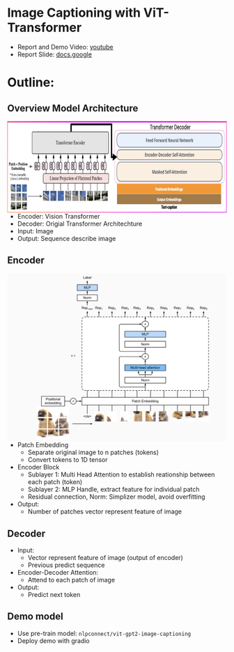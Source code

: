 # Image Captioning with ViT-Transformer

- Report and Demo Video: [youtube](https://www.youtube.com/watch?v=_YmEE7AeT2I)
- Report Slide: [docs.google](https://docs.google.com/presentation/d/1ftbDiAB8QMPx44PnZB86KW2kN4vHtuO5/edit?usp=share_link&ouid=115750084992215091820&rtpof=true&sd=true)

# Outline:


## Overview Model Architecture
<img src="Img/FullModel.png" align="right" width="600" height="210"> <br/>
* Encoder: Vision Transformer <br/>
* Decoder: Origial Transformer Architechture <br/>
* Input: Image <br/>
* Output: Sequence describe image <br/>


## Encoder
<img src="Img/ViT.png" align="right" width="600"> <br/>
* Patch Embedding
    * Separate original image to n patches (tokens)
    * Convert tokens to 1D tensor
* Encoder Block
    * Sublayer 1: Multi Head Attention to establish reationship between each patch (token)
    * Sublayer 2: MLP Handle, extract feature for individual patch
    * Residual connection, Norm: Simplizer model, avoid overfitting
* Output:
  * Number of patches vector represent feature of image
 
## Decoder
* Input:
    * Vector represent feature of image (output of encoder)
    * Previous predict sequence
* Encoder-Decoder Attention:
    * Attend to each patch of image
* Output:
  * Predict next token


## Demo model
* Use pre-train model: `nlpconnect/vit-gpt2-image-captioning`
* Deploy demo with gradio
